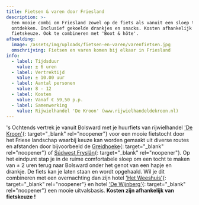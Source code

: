 ```yaml
---
title: Fietsen & varen door Friesland
description: >-
  Een mooie combi om Friesland zowel op de fiets als vanuit een sloep te
  ontdekken. Inclusief gekoelde drankjes en snacks. Kosten afhankelijk van
  fietskeuze. Ook te combineren met 'Boot & hôte'.
afbeelding:
  image: /assets/img/uploads/fietsen-en-varen/varenfietsen.jpg
  omschrijving: Fietsen en varen komen bij elkaar in Friesland
info:
  - label: Tijdsduur
    value: ± 6 uren
  - label: Vertrektijd
    value: ± 10.00 uur
  - label: Aantal personen
    value: 8 - 12
  - label: Kosten
    value: Vanaf € 59,50 p.p.
  - label: Samenwerking
    value: Rijwielhandel 'De Kroon' (www.rijwielhandeldekroon.nl)
---
```


's Ochtends vertrek je vanuit Bolsward met je huurfiets van rijwielhandel ['De Kroon'](https://rijwielhandeldekroon.nl){: target="\_blank" rel="noopener"}&nbsp;voor een mooie fietstocht door het Friese landschap waarbij keuze kan worden gemaakt uit diverse routes en afstanden door bijvoorbeeld de [Greidhoeke](https://greidhoeke.com){: target="\_blank" rel="noopener"} of [S&uacute;dwest Frysl&acirc;n](https://nl.wikipedia.org/wiki/Súdwest-Fryslân){: target="\_blank" rel="noopener"}. Op het eindpunt stap je in de ruime comfortabele sloep om een tocht te maken van ± 2 uren terug naar Bolsward onder het genot van een hapje en drankje. De fiets kan je laten staan en wordt opgehaald. Wil je dit combineren met een overnachting dan zijn hotel ['Het Weeshuis'](http://hotelhetweeshuis.nl){: target="\_blank" rel="noopener"} en hotel ['De Wijnberg'](https://wijnbergbolsward.nl){: target="\_blank" rel="noopener"}&nbsp;een mooie uitvalsbasis. **Kosten zijn afhankelijk van fietskeuze \!**

&nbsp;

